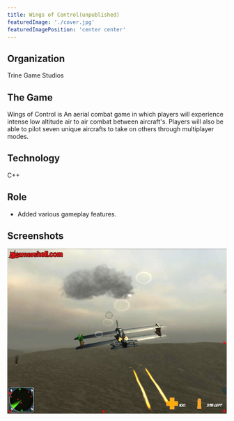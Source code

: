 ```yaml
---
title: Wings of Control(unpublished)
featuredImage: './cover.jpg'
featuredImagePosition: 'center center'
---
```


## Organization

Trine Game Studios

## The Game

Wings of Control is An aerial combat game in which players will experience intense low altitude air to air combat between aircraft's. Players will also be able to pilot seven unique aircrafts to take on others through multiplayer modes.

## Technology

C++

## Role

-   Added various gameplay features.

## Screenshots

![Wings of Control](./cover.jpg)

